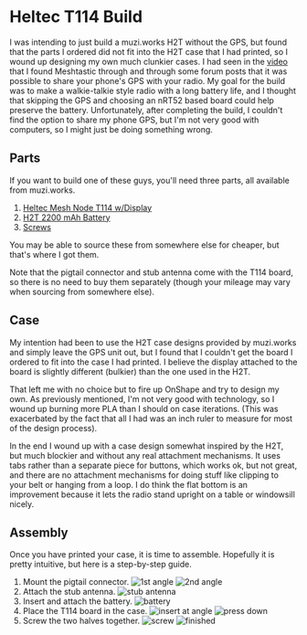 # Heltec T114 Build

I was intending to just build a muzi.works
H2T without the GPS, but found that the parts
I ordered did not fit into the H2T case that
I had printed, so I wound up designing my
own much clunkier cases. I had seen in the
[video](https://www.youtube.com/watch?v=D-HJOgFSNnE)
that I found Meshtastic through and through
some forum posts that it was possible
to share your phone's GPS with your radio.
My goal for the build was to make a walkie-talkie
style radio with a long battery life, and I
thought that skipping the GPS and choosing
an nRT52 based board could help preserve the
battery. Unfortunately, after completing
the build, I couldn't find the option to share my
phone GPS, but I'm not very good with computers,
so I might just be doing something wrong.

## Parts

If you want to build one of these guys, you'll
need three parts, all available from muzi.works.

1. [Heltec Mesh Node T114 w/Display](https://muzi.works/products/heltec-mesh-node-t114)
2. [H2T 2200 mAh Battery](https://muzi.works/products/h2t-battery)
3. [Screws](https://muzi.works/products/spare-screws-for-h1-case)

You may be able to source these from somewhere
else for cheaper, but that's where I got them.

Note that the pigtail connector and stub antenna come
with the T114 board, so there is no need to buy them
separately (though your mileage may vary when sourcing
from somewhere else).

## Case

My intention had been to use the H2T case designs
provided by muzi.works and simply leave the GPS
unit out, but I found that I couldn't
get the board I ordered to fit into the case I had
printed. I believe the display attached to the
board is slightly different (bulkier) than the one
used in the H2T.

That left me with no choice but to fire up OnShape
and try to design my own. As previously mentioned,
I'm not very good with technology, so I wound up
burning more PLA than I should on case iterations.
(This was exacerbated by the fact that all I had
was an inch ruler to measure for most of the design
process).

In the end I wound up with a case design somewhat
inspired by the H2T, but much blockier and without
any real attachment mechanisms. It uses tabs rather than
a separate piece for buttons, which works ok, but
not great, and there are no attachment mechanisms
for doing stuff like clipping to your belt or hanging
from a loop. I do think the flat bottom is an improvement
because it lets the radio stand upright on a table or
windowsill nicely.

## Assembly

Once you have printed your case, it is time to
assemble. Hopefully it is pretty intuitive, but
here is a step-by-step guide.

1. Mount the pigtail connector. ![1st angle](./img/antenna-mount-1.jpg) ![2nd angle](./img/antenna-mount-2.jpg)
2. Attach the stub antenna. ![stub antenna](./img/attach-antenna.jpg)
3. Insert and attach the battery. ![battery](./img/place-and-attach-battery.jpg)
4. Place the T114 board in the case. ![insert at angle](./img/insert-t114-into-usbc-hole.jpg) ![press down](./img/place-t114.jpg)
5. Screw the two halves together. ![screw](./img/screw.jpg) ![finished](./img/screw-hole.jpg)


